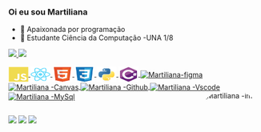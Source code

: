 ### Oi eu sou Martiliana 


- 🔭 Apaixonada por programação
- 🌱 Estudante Ciência da Computação -UNA 1/8
<div align=" left center">
  <a href="https://github.com/Martiliana">
  <img height="180em" src="https://github-readme-stats.vercel.app/api?username=Martiliana&show_icons=true&theme=cobalt&include_all_commits=true&count_private=true"/>
  <img height="175em" src="https://github-readme-stats.vercel.app/api/top-langs/?username=Martiliana&layout=compact&langs_count=7&theme=cobalt"/>
</div>
  
  <div style="display: inline_block"><br>
  <img align="center" alt="Martiliana -Js" height="30" width="40" src="https://raw.githubusercontent.com/devicons/devicon/master/icons/javascript/javascript-plain.svg">
  <img align="center" alt="Martiliana-React" height="30" width="40" src="https://raw.githubusercontent.com/devicons/devicon/master/icons/react/react-original.svg">
  <img align="center" alt="Martiliana-HTML" height="30" width="40" src="https://raw.githubusercontent.com/devicons/devicon/master/icons/html5/html5-original.svg">
  <img align="center" alt="Martiliana-CSS" height="30" width="40" src="https://raw.githubusercontent.com/devicons/devicon/master/icons/css3/css3-original.svg">
  <img align="center" alt="Martiliana-Python" height="30" width="40" src="https://raw.githubusercontent.com/devicons/devicon/master/icons/python/python-original.svg">
  <img align="center" alt="Martiliana-Csharp" height="30" width="40" src="https://raw.githubusercontent.com/devicons/devicon/master/icons/csharp/csharp-original.svg">
  <img align="center" alt="Martiliana-figma" height="30" width="40" src="https://cdn.jsdelivr.net/gh/devicons/devicon/icons/figma/figma-original.svg" />
  <img align="center" alt="Martiliana -Canvas" height="30" width="40" src="https://cdn.jsdelivr.net/gh/devicons/devicon/icons/canva/canva-original.svg" />
  <img align="center" alt="Martiliana -Github" height="30" width="40" src="https://cdn.jsdelivr.net/gh/devicons/devicon/icons/github/github-original.svg" />
  <img align="center" alt="Martiliana -Vscode" height="30" width="40" src="https://cdn.jsdelivr.net/gh/devicons/devicon/icons/vscode/vscode-original.svg" />
     <img align="center" alt="Martiliana -MySql" height="30" width="40" src="https://cdn.jsdelivr.net/gh/devicons/devicon/icons/mysql/mysql-original.svg" />
    <img align="right" alt="Martiliana -imag " height="150" style="border-radius:50px;" src="https://pbs.twimg.com/media/FbCSVwgWIAAgLVR?format=jpg&name=medium">
</div>
  
  
  ##
  
  <div>
     <a href = "martiliana.marina@gmail.com"><img src="https://img.shields.io/badge/-Gmail-%23333?style=for-the-badge&logo=gmail&logoColor=white" target="_blank"></a>
     <a href="https://www.linkedin.com/in/martiliana-marina-7b05701b9/" target="_blank"><img src="https://img.shields.io/badge/-LinkedIn-%230077B5?style=for-the-badge&logo=linkedin&logoColor=white" target="_blank"></a> 
     <a href="https://discord.gg/#" target="_blank"><img src="https://img.shields.io/badge/Discord-7289DA?style=for-the-badge&logo=discord&logoColor=white" target="_blank"></a> 
    
  </div>


